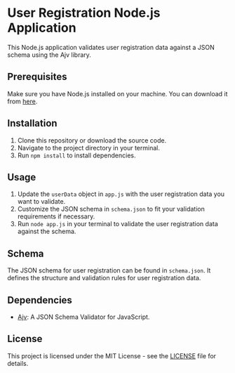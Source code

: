 # User Registration Node.js Application

This Node.js application validates user registration data against a JSON schema using the Ajv library.

## Prerequisites

Make sure you have Node.js installed on your machine. You can download it from [here](https://nodejs.org/).

## Installation

1. Clone this repository or download the source code.
2. Navigate to the project directory in your terminal.
3. Run `npm install` to install dependencies.

## Usage

1. Update the `userData` object in `app.js` with the user registration data you want to validate.
2. Customize the JSON schema in `schema.json` to fit your validation requirements if necessary.
3. Run `node app.js` in your terminal to validate the user registration data against the schema.

## Schema

The JSON schema for user registration can be found in `schema.json`. It defines the structure and validation rules for user registration data.

## Dependencies

- [Ajv](https://www.npmjs.com/package/ajv): A JSON Schema Validator for JavaScript.

## License

This project is licensed under the MIT License - see the [LICENSE](LICENSE) file for details.
